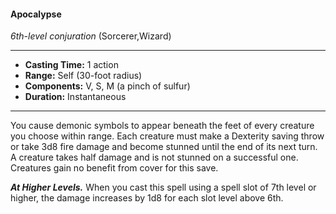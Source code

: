 #### Apocalypse
*6th-level conjuration* (Sorcerer,Wizard)
___
- **Casting Time:** 1 action
- **Range:** Self (30-foot radius)
- **Components:** V, S, M (a pinch of sulfur)
- **Duration:** Instantaneous
---
You cause demonic symbols to appear beneath the feet of every creature you choose within range. Each creature must make a Dexterity saving throw or take 3d8 fire damage and become stunned until the end of its next turn. A creature takes half damage and is not stunned on a successful one. Creatures gain no benefit from cover for this save.

***At Higher Levels.*** When you cast this spell using a spell slot of 7th level or higher, the damage increases by 1d8 for each slot level above 6th.